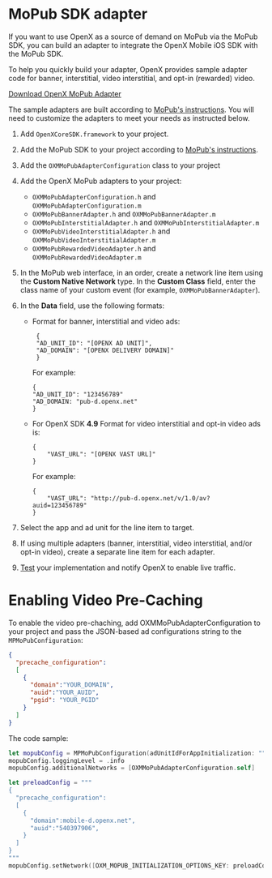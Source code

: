 MoPub SDK adapter
=================

If you want to use OpenX as a source of demand on MoPub via the MoPub
SDK, you can build an adapter to integrate the OpenX Mobile iOS SDK with
the MoPub SDK.

To help you quickly build your adapter, OpenX provides sample adapter
code for banner, interstitial, video interstitial, and opt-in (rewarded)
video.

[Download OpenX MoPub Adapter](https://sdk.prod.gcp.openx.org/ios/4.11.0/OpenX_Mobile_SDK_iOS_MoPub_Adapter_Demo_4.11.0.zip)

 The sample adapters are built according to [MoPub's instructions](https://www.mopub.com/resources/docs/mopub-network-mediation/writing-custom-events-for-non-supported-networks-ios/).
You will need to customize the adapters to meet your needs as instructed
below.

1. Add `OpenXCoreSDK.framework` to your project.
2. Add the MoPub SDK to your project according to [MoPub's instructions](https://www.mopub.com/resources/docs/ios-sdk-integration/ios-getting-started/).
3. Add the `OXMMoPubAdapterConfiguration` class to your project
3. Add the OpenX MoPub adapters to your project:
    -   `OXMMoPubAdapterConfiguration.h` and `OXMMoPubAdapterConfiguration.m`
    -   `OXMMoPubBannerAdapter.h` and `OXMMoPubBannerAdapter.m`
    -   `OXMMoPubInterstitialAdapter.h` and `OXMMoPubInterstitialAdapter.m`
    -   `OXMMoPubVideoInterstitialAdapter.h` and `OXMMoPubVideoInterstitialAdapter.m`
    -   `OXMMoPubRewardedVideoAdapter.h` and `OXMMoPubRewardedVideoAdapter.m`
4. In the MoPub web interface, in an order, create a network line item using the **Custom Native Network** type. In the **Custom Class** field, enter the class name of your custom event (for example, `OXMMoPubBannerAdapter`).
5. In the **Data** field, use the following formats:

    -   Format for banner, interstitial and video ads:

        ```
         {
         "AD_UNIT_ID": "[OPENX AD UNIT]",
         "AD_DOMAIN": "[OPENX DELIVERY DOMAIN]"
         }           
        ```

        For example:

        ```
        {
        "AD_UNIT_ID": "123456789"
        "AD_DOMAIN: "pub-d.openx.net"
        }           
        ```
    -   For OpenX SDK **4.9** Format for video interstitial and opt-in video ads is:

        ```
        {
            "VAST_URL": "[OPENX VAST URL]"
        }
        ```

        For example:

        ```
        {
            "VAST_URL": "http://pub-d.openx.net/v/1.0/av?auid=123456789"
        }
        ```

6. Select the app and ad unit for the line item to target.
7. If using multiple adapters (banner, interstitial, video interstitial, and/or opt-in video), create a separate line item for each adapter.
8. [Test](ios-sdk-self-test.md) your implementation and notify OpenX to enable live traffic.


Enabling Video Pre-Caching
========
To enable the video pre-chaching, add OXMMoPubAdapterConfiguration to your project and pass the JSON-based ad configurations string to the `MPMoPubConfiguration`:

```json
{
  "precache_configuration":
  [
    {
      "domain":"YOUR_DOMAIN",
      "auid":"YOUR_AUID",
      "pgid": "YOUR_PGID"
    }
  ]
}
```

The code sample:

``` swift
let mopubConfig = MPMoPubConfiguration(adUnitIdForAppInitialization: "")
mopubConfig.loggingLevel = .info
mopubConfig.additionalNetworks = [OXMMoPubAdapterConfiguration.self]

let preloadConfig = """
{
  "precache_configuration":
  [
    {
      "domain":mobile-d.openx.net",
      "auid":"540397906",
    }
  ]
}
"""
mopubConfig.setNetwork([OXM_MOPUB_INITIALIZATION_OPTIONS_KEY: preloadConfig], forMediationAdapter: "OXMMoPubAdapterConfiguration")
```
